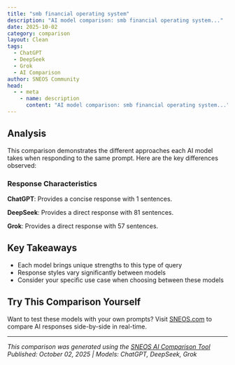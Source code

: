 ```yaml
---
title: "smb financial operating system"
description: "AI model comparison: smb financial operating system..."
date: 2025-10-02
category: comparison
layout: Clean
tags:
  - ChatGPT
  - DeepSeek
  - Grok
  - AI Comparison
author: SNEOS Community
head:
  - - meta
    - name: description
      content: "AI model comparison: smb financial operating system..."
---
```


<ChatComparison
  title="smb financial operating system"
  prompt="smb financial operating system"
  :responses='{
    "ChatGPT": "The term \"SMB financial operating system\" typically refers to a software system designed to manage the financial operations of Small and Medium-sized Businesses (SMBs). Such systems help streamline financial processes, improve accuracy, and facilitate better financial management. Here are the core features and components you might expect from an SMB financial operating system:\n\n### Key Components\n\n1. **Accounting Management**:\n   - General ledger\n   - Accounts payable and receivable\n   - Expense tracking\n   - Invoicing and billing\n\n2. **Budgeting and Forecasting**:\n   - Budget creation and management\n   - Financial forecasting tools\n   - Variance analysis\n\n3. **Cash Flow Management**:\n   - Cash flow tracking and forecasting\n   - Financial reporting\n   - Bank reconciliation\n\n4. **Financial Reporting**:\n   - Profit and loss statements\n   - Balance sheets\n   - Customizable financial reports\n\n5. **Integrated Payroll Processing**:\n   - Payroll calculations\n   - Tax withholdings\n   - Employee compensation management\n\n6. **Tax Compliance**:\n   - Tax calculation and reporting\n   - Integration with tax software\n   - Support for tax filings\n\n7. **Inventory Management** (if applicable):\n   - Inventory tracking\n   - Cost of goods sold (COGS) reporting\n   - Integration with sales and purchasing\n\n8. **Financial Analytics and Insights**:\n   - Dashboard for real-time financial data\n   - Key performance indicators (KPIs)\n   - Data visualization tools\n\n### Benefits\n\n- **Efficiency**: Automates repetitive tasks, reducing manual work.\n- **Real-Time Data**: Provides up-to-date financial information to help make informed decisions.\n- **Scalability**: Can grow with the business as its financial needs evolve.\n- **Compliance**: Helps ensure compliance with financial regulations and standards.\n- **Cost-Effectiveness**: Often less expensive than hiring a full-time finance team.\n\n### Popular SMB Financial Operating Systems\n\nSome well-known financial operating systems for SMBs include:\n\n- **QuickBooks**: Offers a comprehensive suite of accounting features tailored for SMBs.\n- **Xero**: Cloud-based accounting software with strong invoicing and reporting capabilities.\n- **FreshBooks**: Primarily focused on invoicing and billing for small service-based businesses.\n- **Wave**: A free accounting software option that includes invoicing, expense tracking, and financial reports.\n- **Zoho Books**: Part of Zoho’s suite, it integrates well with other Zoho apps and provides powerful accounting features.\n\n### Conclusion\n\nAn SMB financial operating system is critical for effectively managing financial operations. Choosing the right system depends on the specific needs and size of the business, as well as factors such as budget, ease of use, and integration capabilities with other software tools used by the business.",
    "DeepSeek": "Of course. The term \u0022SMB Financial Operating System\u0022 is a powerful and modern concept. It doesn\u0027t refer to a single piece of software, but rather to an **integrated ecosystem of technology, processes, and data** that automates and manages the financial heartbeat of a small-to-medium business.\n\nLet\u0027s break down what this means, why it\u0027s crucial, and what it comprises.\n\n### What is a Financial Operating System (FinOS)?\n\nThink of it as the \u0022central nervous system\u0022 for your business\u0027s money. It\u0027s the interconnected set of tools that takes you from a sale to a clear understanding of your profitability and cash flow, without manual drudgery and with minimal errors.\n\nA traditional approach might involve:\n*   An invoice in **Word**\n*   Tracking payments in a **spreadsheet**\n*   Paying bills from your **banking website**\n*   Doing taxes once a year in a panic with **shoeboxes of receipts**\n\nA **Financial Operating System** connects all these functions seamlessly.\n\n---\n\n### The Core Components of a Modern SMB Financial OS\n\nHere are the essential layers and tools that make up this system:\n\n#### 1. The Core Engine: Cloud Accounting Software\nThis is the foundation. It\u0027s the system of record for all financial transactions.\n*   **Examples:** **QuickBooks Online**, **Xero**, **FreshBooks**.\n*   **Role:** Automates invoicing, tracks expenses, reconciles bank transactions, manages bills, and generates core financial reports (Profit \u0026 Loss, Balance Sheet).\n\n#### 2. The Bloodstream: Digital Banking \u0026 Payments\nThis is how money moves in and out. A modern FinOS integrates banking directly with the accounting core.\n*   **Examples:** **Mercury**, **Brex**, **Bluevine**, modern offerings from traditional banks.\n*   **Role:** Facilitates online payments (via ACH, credit cards), wire transfers, and often comes with built-in tools for managing subscriptions and controlling employee spending with virtual cards.\n\n#### 3. The Procurement Hub: Expense \u0026 Spend Management\nThis layer controls how money is spent, especially by employees, before it happens.\n*   **Examples:** **Ramp** (corporate cards \u002B spend management), **Brex**, **Spendesk**.\n*   **Role:** Issues company cards, sets spending limits, requires pre-approvals for purchases, and automatically syncs and categorizes all expenses to the accounting software. It kills the expense report.\n\n#### 4. The Payroll \u0026 People Ops: Compensation Management\nMoney going to your team must be seamless, accurate, and compliant.\n*   **Examples:** **Gusto**, **Rippling**, **ADP Run**, **Justworks**.\n*   **Role:** Automates payroll runs, calculates and files taxes, manages employee benefits (health insurance, 401k), and syncs payroll data back to the general ledger in your accounting software.\n\n#### 5. The Analytics \u0026 Intelligence Layer: Reporting \u0026 BI\nThis is the \u0022cockpit\u0022 or \u0022dashboard\u0022 that turns raw data into actionable insights.\n*   **Examples:** **LivePlan** (for forecasting), **Fathom** or **Syft** (for advanced reporting and KPI tracking), **Power BI** or **Tableau** (for deep customization).\n*   **Role:** Pulls data from your accounting software, bank, and other systems to create visual reports on cash flow, profitability, customer lifetime value, and other key metrics. It answers the question, \u0022How is the business *really* doing?\u0022\n\n#### 6. The Specialized Tools: Niveau-specific Applications\nThese plug into the core system to handle specific needs.\n*   **Examples:**\n    *   **Invoicing:** **Stripe**, **PayPal** for online payment processing.\n    *   **Inventory Management:** **TradeGecko**, **DEAR Systems**.\n    *   **CRM:** **Salesforce**, **HubSpot** (to connect sales data to revenue).\n    *   **Time Tracking:** **Toggl**, **Harvest** (for project-based businesses).\n\n---\n\n### How a Connected FinOS Works in Practice: A Scenario\n\nLet\u0027s see how this system works for a hypothetical consulting business, \u0022Alpha Consulting.\u0022\n\n1.  **SALE:** A consultant completes a project. They log the hours in **Harvest**.\n2.  **INVOICING:** **Harvest** automatically creates a draft invoice in **QuickBooks Online** and sends it to the client.\n3.  **PAYMENT:** The client pays the invoice online via a **Stripe** link. The payment is recorded in **QuickBooks**, and the cash is deposited into the company\u0027s **Mercury** bank account.\n4.  **BANK FEED:** The **Mercury** transaction (the client\u0027s payment) automatically appears in **QuickBooks** for reconciliation.\n5.  **EXPENSE:** The consultant buys a new laptop for work using their **Ramp** corporate card. **Ramp** requires them to upload a receipt and tag the purchase to a project.\n6.  **AUTOMATED BOOKKEEPING:** The approved expense in **Ramp** automatically syncs to **QuickBooks** as a categorized expense.\n7.  **PAYROLL:** At the end of the month, **Gusto** runs payroll, withdrawing funds from **Mercury** and pushing the journal entry into **QuickBooks**.\n8.  **INSIGHT:** The CEO opens **Fathom**. It pulls all this synchronized data from **QuickBooks** to show a real-time Profit \u0026 Loss statement, a cash flow forecast, and how profitable each client project was.\n\n**The result:** No manual data entry, no errors, real-time visibility, and the business owner can focus on strategy, not spreadsheets.\n\n---\n\n### Key Benefits of Implementing a Financial OS\n\n*   **Time Savings \u0026 Efficiency:** Automates 80% of manual financial tasks.\n*   **Real-Time Visibility:** Always know your exact cash position and profitability.\n*   **Better Decision-Making:** Data-driven insights help you price correctly, manage cash flow, and plan for growth.\n*   **Improved Compliance:** Reduced risk of errors and automated tax calculations.\n*   **Scalability:** The system grows with you, easily handling more transactions, employees, and complexity.\n\n### How to Build Your SMB\u0027s Financial OS\n\n1.  **Start with the Core:** Choose your cloud accounting software (QuickBooks Online or Xero are the standard bearers).\n2.  **Integrate Your Bank:** Connect your business bank account(s) for automatic feeds.\n3.  **Address Your Biggest Pain Point:** Is it employee expenses? Implement Ramp. Is it payroll? Set up Gusto.\n4.  **Connect Everything:** Use the built-in app marketplaces (e.g., QuickBooks App Store, Xero App Marketplace) to find and connect tools that solve your specific problems.\n5.  **Add Intelligence:** Once the data is flowing cleanly, layer on an analytics tool like Fathom to understand the story behind the numbers.\n\nIn today\u0027s world, a cohesive Financial Operating System isn\u0027t a luxury for SMBs; it\u0027s a fundamental requirement for efficiency, control, and competitive advantage.",
    "Grok": "It appears you might be referring to \u0022SMB financial operating system\u0022 in the context of small and medium-sized businesses (SMBs) looking for a financial management system or software to streamline their operations. If you\u0027re looking for something specific like a particular platform or concept, please clarify.\n\nAn SMB financial operating system typically refers to a comprehensive set of tools, software, or frameworks that help small and medium-sized businesses manage their financial processes efficiently. This can include accounting, budgeting, invoicing, payroll, cash flow management, expense tracking, and financial reporting\u2014all integrated into a cohesive system.\n\n### Key Features of a Financial Operating System for SMBs:\n1. **Accounting Software**: Tracks income, expenses, and overall financial health (e.g., QuickBooks, Xero, FreshBooks).\n2. **Invoicing \u0026 Payments**: Automates billing and tracks receivables (e.g., Wave, Zoho Invoice).\n3. **Payroll Management**: Manages employee salaries, taxes, and benefits (e.g., Gusto, ADP).\n4. **Budgeting \u0026 Forecasting**: Helps plan and predict financial outcomes (e.g., Float, PlanGuru).\n5. **Expense Tracking**: Monitors business spending (e.g., Expensify, Receipt Bank).\n6. **Cash Flow Management**: Tracks money coming in and going out to avoid cash crunches (e.g., Pulse).\n7. **Integration Capabilities**: Connects with other tools like CRM, e-commerce platforms, or banking systems for seamless operations.\n8. **Reporting \u0026 Analytics**: Provides insights into financial performance via dashboards and reports.\n9. **Compliance \u0026 Tax Management**: Ensures regulatory compliance and simplifies tax filings.\n\n### Popular Financial Operating Systems for SMBs:\nHere are some widely used platforms that act as financial operating systems or components thereof for SMBs:\n- **QuickBooks Online**: A robust accounting solution with invoicing, payroll, and reporting features.\n- **Xero**: Cloud-based accounting software with strong integrations for SMBs.\n- **Wave**: A free accounting tool for small businesses, with optional paid features.\n- **FreshBooks**: Focused on invoicing and time tracking, ideal for freelancers and small teams.\n- **NetSuite**: A more advanced ERP (Enterprise Resource Planning) system for growing SMBs, covering financials, inventory, and more.\n- **Zoho Books**: Part of the Zoho suite, offering affordable financial management with integrations to other Zoho tools.\n\n### Benefits of a Financial Operating System for SMBs:\n- **Efficiency**: Automates repetitive tasks like invoicing and bookkeeping.\n- **Accuracy**: Reduces human error in financial calculations and reporting.\n- **Scalability**: Grows with the business by adding features or integrations as needed.\n- **Insight**: Provides real-time data for better decision-making.\n- **Cost-Effectiveness**: Saves time and reduces the need for multiple standalone tools.\n\nIf you\u0027re looking to implement such a system, consider:\n- Your business size and specific needs (e.g., do you need payroll or multi-currency support?).\n- Budget constraints (some tools are free or low-cost, while others are premium).\n- Ease of use and learning curve for your team.\n- Integration with existing tools (e.g., CRM, POS systems).\n\nIf you meant something more specific (e.g., a particular software or a concept like \u0022OS for financial operations\u0022), please provide additional details, and I can tailor the information accordingly!"
  }'
  published-date="11:28"
/>

## Analysis

This comparison demonstrates the different approaches each AI model takes when responding to the same prompt. Here are the key differences observed:

### Response Characteristics

**ChatGPT**: Provides a concise response with 1 sentences. 

**DeepSeek**: Provides a direct response with 81 sentences. 

**Grok**: Provides a direct response with 57 sentences. 

## Key Takeaways

- Each model brings unique strengths to this type of query
- Response styles vary significantly between models
- Consider your specific use case when choosing between these models

## Try This Comparison Yourself

Want to test these models with your own prompts? Visit [SNEOS.com](https://sneos.com) to compare AI responses side-by-side in real-time.

---

*This comparison was generated using the [SNEOS AI Comparison Tool](https://sneos.com)*
*Published: October 02, 2025 | Models: ChatGPT, DeepSeek, Grok*
